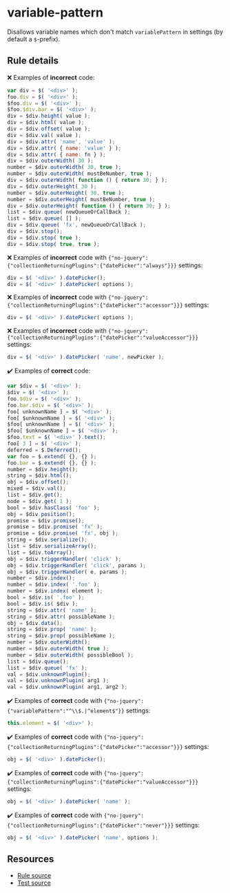 # variable-pattern

Disallows variable names which don't match `variablePattern` in settings (by default a `$`-prefix).

## Rule details

❌ Examples of **incorrect** code:
```js
var div = $( '<div>' );
foo.div = $( '<div>' );
$foo.div = $( '<div>' );
$foo.$div.bar = $( '<div>' );
div = $div.height( value );
div = $div.html( value );
div = $div.offset( value );
div = $div.val( value );
div = $div.attr( 'name', 'value' );
div = $div.attr( { name: 'value' } );
div = $div.attr( { name: fn } );
div = $div.outerWidth( 30 );
number = $div.outerWidth( 30, true );
number = $div.outerWidth( mustBeNumber, true );
div = $div.outerWidth( function () { return 30; } );
div = $div.outerHeight( 30 );
number = $div.outerHeight( 30, true );
number = $div.outerHeight( mustBeNumber, true );
div = $div.outerHeight( function () { return 30; } );
list = $div.queue( newQueueOrCallBack );
list = $div.queue( [] );
div = $div.queue( 'fx', newQueueOrCallBack );
div = $div.stop();
div = $div.stop( true );
div = $div.stop( true, true );
```

❌ Examples of **incorrect** code with `{"no-jquery":{"collectionReturningPlugins":{"datePicker":"always"}}}` settings:
```js
div = $( '<div>' ).datePicker();
div = $( '<div>' ).datePicker( options );
```

❌ Examples of **incorrect** code with `{"no-jquery":{"collectionReturningPlugins":{"datePicker":"accessor"}}}` settings:
```js
div = $( '<div>' ).datePicker( options );
```

❌ Examples of **incorrect** code with `{"no-jquery":{"collectionReturningPlugins":{"datePicker":"valueAccessor"}}}` settings:
```js
div = $( '<div>' ).datePicker( 'name', newPicker );
```

✔️ Examples of **correct** code:
```js
var $div = $( '<div>' );
$div = $( '<div>' );
foo.$div = $( '<div>' );
foo.bar.$div = $( '<div>' );
foo[ unknownName ] = $( '<div>' );
foo[ $unknownName ] = $( '<div>' );
$foo[ unknownName ] = $( '<div>' );
$foo[ $unknownName ] = $( '<div>' );
$foo.text = $( '<div>' ).text();
foo[ 3 ] = $( '<div>' );
deferred = $.Deferred();
var foo = $.extend( {}, {} );
foo.bar = $.extend( {}, {} );
number = $div.height();
string = $div.html();
obj = $div.offset();
mixed = $div.val();
list = $div.get();
node = $div.get( 1 );
bool = $div.hasClass( 'foo' );
obj = $div.position();
promise = $div.promise();
promise = $div.promise( 'fx' );
promise = $div.promise( 'fx', obj );
string = $div.serialize();
list = $div.serializeArray();
list = $div.toArray();
obj = $div.triggerHandler( 'click' );
obj = $div.triggerHandler( 'click', params );
obj = $div.triggerHandler( e, params );
number = $div.index();
number = $div.index( '.foo' );
number = $div.index( element );
bool = $div.is( '.foo' );
bool = $div.is( $div );
string = $div.attr( 'name' );
string = $div.attr( possibleName );
obj = $div.data();
string = $div.prop( 'name' );
string = $div.prop( possibleName );
number = $div.outerWidth();
number = $div.outerWidth( true );
number = $div.outerWidth( possibleBool );
list = $div.queue();
list = $div.queue( 'fx' );
val = $div.unknownPlugin();
val = $div.unknownPlugin( arg1 );
val = $div.unknownPlugin( arg1, arg2 );
```

✔️ Examples of **correct** code with `{"no-jquery":{"variablePattern":"^\\$.|^element$"}}` settings:
```js
this.element = $( '<div>' );
```

✔️ Examples of **correct** code with `{"no-jquery":{"collectionReturningPlugins":{"datePicker":"accessor"}}}` settings:
```js
obj = $( '<div>' ).datePicker();
```

✔️ Examples of **correct** code with `{"no-jquery":{"collectionReturningPlugins":{"datePicker":"valueAccessor"}}}` settings:
```js
obj = $( '<div>' ).datePicker( 'name' );
```

✔️ Examples of **correct** code with `{"no-jquery":{"collectionReturningPlugins":{"datePicker":"never"}}}` settings:
```js
obj = $( '<div>' ).datePicker( 'name', options );
```

## Resources

* [Rule source](/src/rules/variable-pattern.js)
* [Test source](/src/tests/variable-pattern.js)
